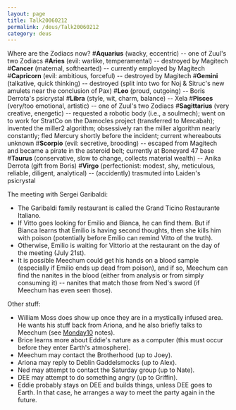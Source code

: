 ```yaml
---
layout: page
title: Talk20060212
permalink: /deus/Talk20060212
category: deus
---
```

Where are the Zodiacs now?
#__Aquarius__ (wacky, eccentric) -- one of Zuul's two Zodiacs
#__Aries__ (evil: warlike, temperamental) -- destroyed by Magitech
#__Cancer__ (maternal, softhearted) -- currently employed by Magitech
#__Capricorn__ (evil: ambitious, forceful) -- destroyed by Magitech
#__Gemini__ (talkative, quick thinking) -- destroyed (split into two for Noj &amp; Sitruc's new amulets near the conclusion of Pax)
#__Leo__ (proud, outgoing) -- Boris Derrota's psicrystal
#__Libra__ (style, wit, charm, balance) -- Xela
#__Pisces__ (very/too emotional, artistic) -- one of Zuul's two Zodiacs
#__Sagittarius__ (very creative, energetic) -- requested a robotic body (i.e., a soulmech); went on to work for StratCo on the Damocles project (transferred to Mercabah); invented the miller2 algorithm; obsessively ran the miller algorithm nearly constantly; fled Mercury shortly before the incident; current whereabouts unknown
#__Scorpio__ (evil: secretive, brooding) -- escaped from Magitech and became a pirate in the asteroid belt; currently at Boneyard 47 base
#__Taurus__ (conservative, slow to change, collects material wealth) -- Anika Derrota (gift from Boris)
#__Virgo__ (perfectionist: modest, shy, meticulous, reliable, diligent, analytical) -- (accidently) trasmuted into Laiden's psicrystal

The meeting with Sergei Garibaldi:
* The Garibaldi family restaurant is called the Grand Ticino Restaurante Italiano.
* If Vitto goes looking for Emilio and Bianca, he can find them. But if Bianca learns that Emilio is having second thoughts, then she kills him with poison (potentially before Emilio can remind Vitto of the truth).
* Otherwise, Emilio is waiting for Vittorio at the restaurant on the day of the meeting (July 21st).
* It is possible Meechum could get his hands on a blood sample (especially if Emilio ends up dead from poison), and if so, Meechum can find the nanites in the blood (either from analysis or from simply consuming it) -- nanites that match those from Ned's sword (if Meechum has even seen those).

Other stuff:
* William Moss does show up once they are in a mystically infused area. He wants his stuff back from Ariona, and he also briefly talks to Meechum (see [Monday10](Monday10) notes).
* Brice learns more about Eddie's nature as a computer (this must occur before they enter Earth's atmosphere).
* Meechum may contact the Brotherhood (up to Joey).
* Ariona may reply to Deblin Gaddelsmocks (up to Alex).
* Ned may attempt to contact the Saturday group (up to Nate).
* DEE may attempt to do something angry (up to Griffin).
* Eddie probably stays on DEE and builds things, unless DEE goes to Earth. In that case, he arranges a way to meet the party again in the future.
